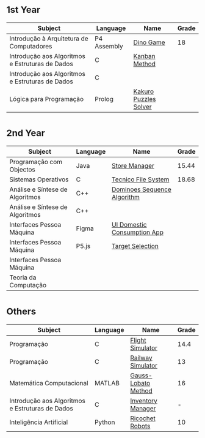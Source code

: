 # <sub>1st Year
Subject | Language | Name | Grade
--- | --- | --- | ---
Introdução à Arquitetura de Computadores | P4 Assembly | [Dino Game](https://github.com/saradinismarques/leic-a/tree/main/dino-game) | 18
Introdução aos Algoritmos e Estruturas de Dados | C | [Kanban Method](https://github.com/saradinismarques/leic-a/tree/main/kanban-method)
Introdução aos Algoritmos e Estruturas de Dados | C | 
Lógica para Programação | Prolog | [Kakuro Puzzles Solver]()
  
# <sub>2nd Year
Subject | Language | Name | Grade
--- | --- | --- | ---
Programação com Objectos |Java | [Store Manager](https://github.com/saradinismarques/leic-a/tree/main/store-manager) | 15.44
Sistemas Operativos | C | [Tecnico File System](https://github.com/saradinismarques/leic-a/tree/main/tecnico-file-system) | 18.68
Análise e Síntese de Algoritmos | C++ | [Dominoes Sequence Algorithm](https://github.com/saradinismarques/leic-a/tree/main/dominoes-sequence-algorithm)
Análise e Síntese de Algoritmos | C++ |
Interfaces Pessoa Máquina | Figma | [UI Domestic Consumption App](https://github.com/saradinismarques/leic-a/tree/main/ui-domestic-consumption-app)
Interfaces Pessoa Máquina | P5.js | [Target Selection]()
Interfaces Pessoa Máquina |
Teoria da Computação |

# <sub>Others
Subject | Language | Name | Grade 
--- | --- | --- | ---
Programação | C | [Flight Simulator](https://github.com/saradinismarques/leic-a/tree/main/flight-simulator) | 14.4
Programação | C | [Railway Simulator](https://github.com/saradinismarques/leic-a/tree/main/railway-simulator) | 13
Matemática Computacional | MATLAB | [Gauss-Lobato Method](https://github.com/saradinismarques/leic-a/tree/main/gauss-lobato-method) | 16
Introdução aos Algoritmos e Estruturas de Dados | C | [Inventory Manager](https://github.com/saradinismarques/leic-a/tree/main/inventory-manager) | -
Inteligência Artificial | Python | [Ricochet Robots](https://github.com/saradinismarques/leic-a/tree/main/ricochet-robots) | 10
